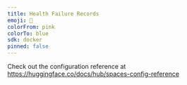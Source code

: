 ```yaml
---
title: Health Failure Records
emoji: 👀
colorFrom: pink
colorTo: blue
sdk: docker
pinned: false
---
```


Check out the configuration reference at https://huggingface.co/docs/hub/spaces-config-reference

